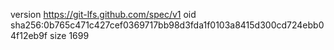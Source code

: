 version https://git-lfs.github.com/spec/v1
oid sha256:0b765c471c427cef0369717bb98d3fda1f0103a8415d300cd724ebb04f12eb9f
size 1699
